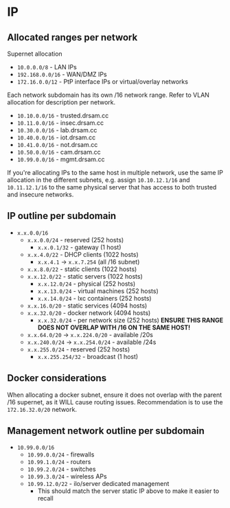 # IP

## Allocated ranges per network

Supernet allocation

- `10.0.0.0/8` - LAN IPs
- `192.168.0.0/16` - WAN/DMZ IPs
- `172.16.0.0/12` - PtP interface IPs or virtual/overlay networks

Each network subdomain has its own /16 network range. Refer to VLAN allocation for description per network.

- `10.10.0.0/16` - trusted.drsam.cc
- `10.11.0.0/16` - insec.drsam.cc
- `10.30.0.0/16` - lab.drsam.cc
- `10.40.0.0/16` - iot.drsam.cc
- `10.41.0.0/16` - not.drsam.cc
- `10.50.0.0/16` - cam.drsam.cc
- `10.99.0.0/16` - mgmt.drsam.cc

If you're allocating IPs to the same host in multiple network, use the same IP allocation in the different subnets, e.g. assign `10.10.12.1/16` and `10.11.12.1/16` to the same physical server that has access to both trusted and insecure networks.

## IP outline per subdomain

- `x.x.0.0/16`
  - `x.x.0.0/24` - reserved (252 hosts)
    - `x.x.0.1/32` - gateway (1 host)
  - `x.x.4.0/22` - DHCP clients (1022 hosts)
    - `x.x.4.1` -> `x.x.7.254` (all /16 subnet)
  - `x.x.8.0/22` - static clients (1022 hosts)
  - `x.x.12.0/22` - static servers (1022 hosts)
    - `x.x.12.0/24` - physical (252 hosts)
    - `x.x.13.0/24` - virtual machines (252 hosts)
    - `x.x.14.0/24` - lxc containers (252 hosts)
  - `x.x.16.0/20` - static services (4094 hosts)
  - `x.x.32.0/20` - docker network (4094 hosts)
    - `x.x.32.0/24` - per network size (252 hosts) **ENSURE THIS RANGE DOES NOT OVERLAP WITH /16 ON THE SAME HOST!**
  - `x.x.64.0/20` -> `x.x.224.0/20` - available /20s
  - `x.x.240.0/24` -> `x.x.254.0/24` - available /24s
  - `x.x.255.0/24` - reserved (252 hosts)
    - `x.x.255.254/32` - broadcast (1 host)

## Docker considerations

When allocating a docker subnet, ensure it does not overlap with the parent /16 supernet, as it WILL cause routing issues. Recommendation is to use the `172.16.32.0/20` network.

## Management network outline per subdomain

- `10.99.0.0/16`
  - `10.99.0.0/24` - firewalls
  - `10.99.1.0/24` - routers
  - `10.99.2.0/24` - switches
  - `10.99.3.0/24` - wireless APs
  - `10.99.12.0/22` - ilo/server dedicated management
    - This should match the server static IP above to make it easier to recall
